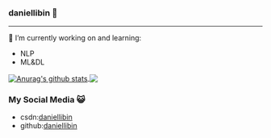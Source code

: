 ### daniellibin 👋
<hr>
🔭 I’m currently working on and learning:

- NLP
- ML&DL

<a href="https://github.com/chizhu">
  <img align="center" src="https://github-readme-stats-teal.vercel.app/api?username=daniellibin&show_icons=truet&include_all_commits=True&hide=contribs" alt="Anurag's github stats" />
</a>

<a href="https://github.com/daniellibin">
  <!-- Change the `github-readme-stats.anuraghazra1.vercel.app` to `github-readme-stats.vercel.app`  -->
  <img align="center" src="https://github-readme-stats-teal.vercel.app/api/top-langs/?username=daniellibin&layout=compact" />
</a>


### My Social Media 😺
- csdn:[daniellibin](https://blog.csdn.net/daniellibin)
- github:[daniellibin](https://github.com/daniellibin)



<!--
**daniellibin/daniellibin** is a ✨ _special_ ✨ repository because its `README.md` (this file) appears on your GitHub profile.

Here are some ideas to get you started:

- 🔭 I’m currently working on ...
- 🌱 I’m currently learning ...
- 👯 I’m looking to collaborate on ...
- 🤔 I’m looking for help with ...
- 💬 Ask me about ...
- 📫 How to reach me: ...
- 😄 Pronouns: ...
- ⚡ Fun fact: ...
-->

